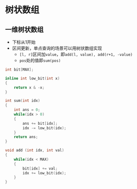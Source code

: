 # 树状数组

## 一维树状数组

* 下标从1开始
* 区间更新，单点查询的场景可以用树状数组实现
  * ```[l, r]```区间加```value```，即```add(l, value), add(r+1, -value)```
  * ```pos```处的值即```sum(pos)```
    
```c++
int bit[MAX];

inline int low_bit(int x)
{
    return x & -x;
}

int sum(int idx)
{
    int ans = 0;
    while(idx > 0)
    {
        ans += bit[idx];
        idx -= low_bit(idx);
    }
    return ans;
}

void add (int idx, int val)
{
    while(idx < MAX)
    {
        bit[idx] += val;
        idx += low_bit(idx);
    }
}
```
